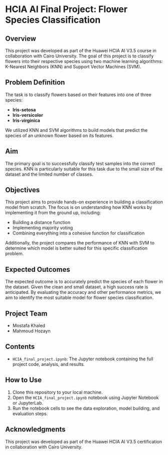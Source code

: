 # HCIA AI Final Project: Flower Species Classification

## Overview

This project was developed as part of the Huawei HCIA AI V3.5 course in collaboration with Cairo University. The goal of this project is to classify flowers into their respective species using two machine learning algorithms: K-Nearest Neighbors (KNN) and Support Vector Machines (SVM).

## Problem Definition

The task is to classify flowers based on their features into one of three species: 
- **Iris-setosa**
- **Iris-versicolor**
- **Iris-virginica**

We utilized KNN and SVM algorithms to build models that predict the species of an unknown flower based on its features.

## Aim

The primary goal is to successfully classify test samples into the correct species. KNN is particularly suitable for this task due to the small size of the dataset and the limited number of classes.

## Objectives

This project aims to provide hands-on experience in building a classification model from scratch. The focus is on understanding how KNN works by implementing it from the ground up, including:
- Building a distance function
- Implementing majority voting
- Combining everything into a cohesive function for classification

Additionally, the project compares the performance of KNN with SVM to determine which model is better suited for this specific classification problem.

## Expected Outcomes

The expected outcome is to accurately predict the species of each flower in the dataset. Given the clean and small dataset, a high success rate is anticipated. By evaluating the accuracy and other performance metrics, we aim to identify the most suitable model for flower species classification.

## Project Team

- Mostafa Khaled
- Mahmoud Hozayn

## Contents

- `HCIA_final_project.ipynb`: The Jupyter notebook containing the full project code, analysis, and results.
  
## How to Use

1. Clone this repository to your local machine.
2. Open the `HCIA_final_project.ipynb` notebook using Jupyter Notebook or JupyterLab.
3. Run the notebook cells to see the data exploration, model building, and evaluation steps.

## Acknowledgments

This project was developed as part of the Huawei HCIA AI V3.5 certification in collaboration with Cairo University.
